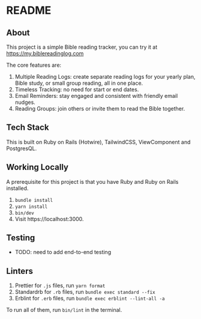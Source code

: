 # README

## About

This project is a simple Bible reading tracker, you can try it at https://my.biblereadinglog.com

The core features are:

1. Multiple Reading Logs: create separate reading logs for your yearly plan, Bible study, or small group reading, all in one place.
2. Timeless Tracking: no need for start or end dates.
3. Email Reminders: stay engaged and consistent with friendly email nudges.
4. Reading Groups: join others or invite them to read the Bible together.

## Tech Stack

This is built on Ruby on Rails (Hotwire), TailwindCSS, ViewComponent and PostgresQL.

## Working Locally

A prerequisite for this project is that you have Ruby and Ruby on Rails installed.

1. `bundle install`
2. `yarn install`
3. `bin/dev`
4. Visit https://localhost:3000.

## Testing

- TODO: need to add end-to-end testing

## Linters

1. Prettier for `.js` files, run `yarn format`
2. Standardrb for `.rb` files, run `bundle exec standard --fix`
3. Erblint for `.erb` files, run `bundle exec erblint --lint-all -a`

To run all of them, run `bin/lint` in the terminal.